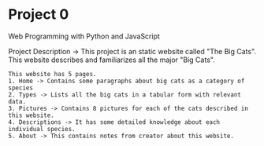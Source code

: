# Project 0

Web Programming with Python and JavaScript

Project Description ->
    This project is an static website called "The Big Cats".
    This website describes and familiarizes all the major "Big Cats".

    This website has 5 pages.
    1. Home -> Contains some paragraphs about big cats as a category of species
    2. Types -> Lists all the big cats in a tabular form with relevant data.
    3. Pictures -> Contains 8 pictures for each of the cats described in this website.
    4. Descriptions -> It has some detailed knowledge about each individual species.
    5. About -> This contains notes from creator about this website.
